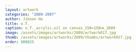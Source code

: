 ```yaml
---
layout: artwork
categories: "2009-2007"
author: Jihoon Ha
title: o.T.
caption: o.T._acrylic,oil on canvas_150×150㎝_2009
image: /assets/images/artworks/2009/artwork017.jpg
thumb: /assets/images/artworks/2009/thumbs/artwork017.jpg
order: 908025
---
```

